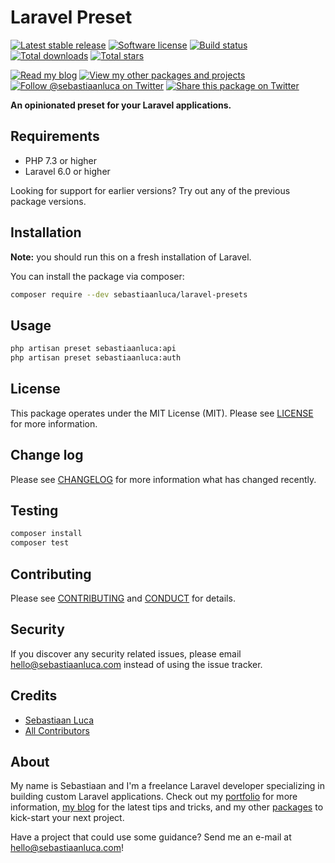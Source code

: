 # Laravel Preset

[![Latest stable release][version-badge]][link-packagist]
[![Software license][license-badge]](LICENSE.md)
[![Build status][travis-badge]][link-travis]
[![Total downloads][downloads-badge]][link-packagist]
[![Total stars][stars-badge]][link-github]

[![Read my blog][blog-link-badge]][link-blog]
[![View my other packages and projects][packages-link-badge]][link-packages]
[![Follow @sebastiaanluca on Twitter][twitter-profile-badge]][link-twitter]
[![Share this package on Twitter][twitter-share-badge]][link-twitter-share]

__An opinionated preset for your Laravel applications.__

## Requirements

- PHP 7.3 or higher
- Laravel 6.0 or higher

Looking for support for earlier versions? Try out any of the previous package versions.

## Installation

**Note:** you should run this on a fresh installation of Laravel.

You can install the package via composer:

```bash
composer require --dev sebastiaanluca/laravel-presets
```

## Usage

```bash
php artisan preset sebastiaanluca:api
php artisan preset sebastiaanluca:auth
```

## License

This package operates under the MIT License (MIT). Please see [LICENSE](LICENSE.md) for more information.

## Change log

Please see [CHANGELOG](CHANGELOG.md) for more information what has changed recently.

## Testing

``` bash
composer install
composer test
```

## Contributing

Please see [CONTRIBUTING](CONTRIBUTING.md) and [CONDUCT](CONDUCT.md) for details.

## Security

If you discover any security related issues, please email [hello@sebastiaanluca.com][link-author-email] instead of using the issue tracker.

## Credits

- [Sebastiaan Luca][link-github-profile]
- [All Contributors][link-contributors]

## About

My name is Sebastiaan and I'm a freelance Laravel developer specializing in building custom Laravel applications. Check out my [portfolio][link-portfolio] for more information, [my blog][link-blog] for the latest tips and tricks, and my other [packages][link-packages] to kick-start your next project.

Have a project that could use some guidance? Send me an e-mail at [hello@sebastiaanluca.com][link-author-email]!

[version-badge]: https://img.shields.io/packagist/v/sebastiaanluca/laravel-presets.svg?label=stable
[license-badge]: https://img.shields.io/badge/license-MIT-informational.svg
[travis-badge]: https://img.shields.io/travis/sebastiaanluca/laravel-presets/master.svg
[downloads-badge]: https://img.shields.io/packagist/dt/sebastiaanluca/laravel-presets.svg?color=brightgreen
[stars-badge]: https://img.shields.io/github/stars/sebastiaanluca/laravel-presets.svg?color=brightgreen

[blog-link-badge]: https://img.shields.io/badge/link-blog-lightgrey.svg
[packages-link-badge]: https://img.shields.io/badge/link-other_packages-lightgrey.svg
[twitter-profile-badge]: https://img.shields.io/twitter/follow/sebastiaanluca.svg?style=social
[twitter-share-badge]: https://img.shields.io/twitter/url/http/shields.io.svg?style=social

[link-github]: https://github.com/sebastiaanluca/laravel-presets
[link-packagist]: https://packagist.org/packages/sebastiaanluca/laravel-presets
[link-travis]: https://travis-ci.org/sebastiaanluca/laravel-presets
[link-contributors]: ../../contributors

[link-portfolio]: https://www.sebastiaanluca.com
[link-blog]: https://blog.sebastiaanluca.com
[link-packages]: https://packagist.org/packages/sebastiaanluca
[link-twitter]: https://twitter.com/sebastiaanluca
[link-twitter-share]: https://twitter.com/home?status=https%3A//github.com/sebastiaanluca/laravel-presets%20via%20%40sebastiaanluca
[link-github-profile]: https://github.com/sebastiaanluca
[link-author-email]: mailto:hello@sebastiaanluca.com
